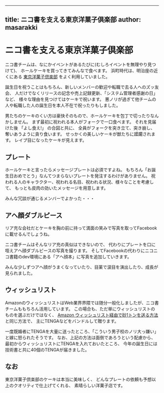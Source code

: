 ----
title: ニコ書を支える東京洋菓子倶楽部
author: masarakki
----

# ニコ書を支える東京洋菓子倶楽部

ニコ書チームは、なにかイベントがあるたびに(むしろイベントを無理やり見つけて)、
ホールケーキを買ってきてみんなで食べます。
浜町時代は、明治座の近くにある [東京洋菓子倶楽部](http://www.yougashi-club.com/) をよく利用していました。

誕生日を祝うことはもちろん、新しいメンバーの歓迎や転職で去る人へのズッ友会、
人だけでなくリリースの記念や売上記録更新、「システム管理者感謝の日」など、
様々な理由を見つけてはケーキで祝います。
悪ノリが過ぎて他チームの人や転職した人の誕生日を本人不在で祝ったりもしました。

男たちのケーキのくい方は豪快そのもので、ホールケーキを包丁で切ったりなんかしません。
まず最初に祝われる本人がフォークで一口食べます。
それを見届けた後 「よし食え!」 の合図と共に、
全員がフォークを突き立て、突き崩し、奪いあうように貪り食います。
せっかくの美しいケーキが獣たちに蹂躙されます。
レイプ目になったケーキが見えます。

## プレート

ホールケーキと言ったらメッセージプレートは必須ですよね。
もちろん「お誕生日おめでとう」なんてつまらないプレートを発注するわけがありません。
祝われる人のキャラクター、祝われる名目、祝われる状況、様々なことを考慮して、
もっとも皮肉の効いたメッセージを用意します。

みんな冗談が通じるメンバーでよかった・・・

## アヘ顔ダブルピース

リア充な会社だとケーキを胸の前に持って満面の笑みで写真を取ってFacebookに載せるんでしょうね。

ニコ書チームはそんなリア充の真似はできないので、
代わりにプレートを口に咥えアヘ顔ダブルピースの写真を撮ります。
そしてFacebookの代わりにニコニコ書籍のdev環境にある「アヘ顔本」に写真を追加していきます。

みんな少しずつアヘ顔がうまくなっていたり、目薬で涙目を演出したり、成長が見られました。

## ウィッシュリスト

AmazonのウィッシュリストはWeb業界界隈では随分一般化しましたが、ニコ書チームももちろん活用しています。
この場合も、ただ単にウィッシュリストのものを選ぶだけではなく、
[Amazon ウィッシュリスト経由で砂1トンを送る方法](http://data-ssig33.tripod.com/84.html) と同じ方法で、
主にTENGAなどをバンドルして贈ります。

一度既婚者にTENGAを大量に送ったところ、「こういう男子校のノリ大っ嫌い」と嫁に怒られたそうです。
なお、上記の方法は面倒であろうという配慮から、
最初からウィッシュリストにTENGAを入れておいたところ、
今年の誕生日には技術書と共に40個のTENGAが届きました。

## なお

東京洋菓子倶楽部のケーキは本当に美味しく、
どんなプレートの依頼も予想以上のクオリティで仕上げてくれる、
素晴らしい洋菓子店です。
